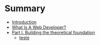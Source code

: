 # Summary

* [Introduction](README.md)
* [What Is A Web Developer?](what_is_a_web_developer.md)
* [Part I. Building the theoretical foundation](part1/README.md)
   * [teste](part1/teste.md)

